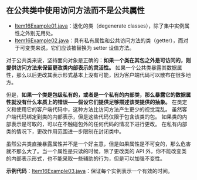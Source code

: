 ## 在公共类中使用访问方法而不是公共属性

-	[Item16Example01.java](ClassesAndInterfaces/src/main/java/com/jueee/item16/Item16Example01.java)：退化的类（degenerate classes），除了集中实例属性之外别无用处。
-	[Item16Example02.java](ClassesAndInterfaces/src/main/java/com/jueee/item16/Item16Example02.java)：具有私有属性和公共访问方法的类（getter），而对于可变类来说，它们应该被替换为 setter 设值方法。

对于公共类来说，坚持面向对象是正确的：**如果一个类在其包之外是可访问的，则提供访问方法来保留更改类内部表示的灵活性。** 如果一个公共类暴露其数据属性，那么以后更改其表示形式基本上没有可能，因为客户端代码可以散布在很多地方。

但是，**如果一个类是包级私有的，或者是一个私有的内部类，那么暴露它的数据属性就没有什么本质上的错误——假设它们提供足够描述该类提供的抽象。** 在类定义和使用它的客户端代码中，这种方法比访问方法产生更少的视觉混乱。 虽然客户端代码绑定到类的内部表示，但是这些代码仅限于包含该类的包。 如果类的内部表示是可取的，可以在不触碰包外的任何代码的情况下进行更改。 在私有内部类的情况下，更改作用范围进一步限制在封闭类中。

虽然公共类直接暴露属性并不是一个好主意，但是如果属性是不可变的，那么危害就不那么大了。当一个属性是只读的时候，除了更改类的 API 外，你不能改变类的内部表示形式，也不能采取一些辅助的行为，但是可以加强不变性。

**示例代码**：[Item16Example03.java](ClassesAndInterfaces/src/main/java/com/jueee/item16/Item16Example03.java)：保证每个实例表示一个有效的时间。